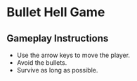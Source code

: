 # Bullet Hell Game

## Gameplay Instructions
 - Use the arrow keys to move the player.
 - Avoid the bullets.
 - Survive as long as possible.
